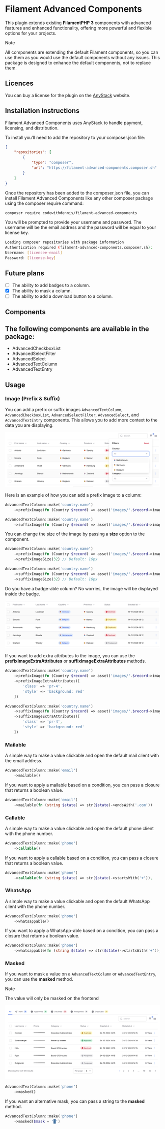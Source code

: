# Filament Advanced Components

This plugin extends existing **FilamentPHP 3** components with advanced features and enhanced functionality, offering more powerful and flexible options for your projects.

> [!NOTE]  
> All components are extending the default Filament components, so you can use them as you would use the default components without any issues. This package is designed to enhance the default components, not to replace them.

## Licences
You can buy a license for the plugin on the [AnyStack](https://checkout.anystack.sh/filament-advanced-components) website.

## Installation instructions

Filament Advanced Components uses AnyStack to handle payment, licensing, and distribution.

To install you'll need to add the repository to your composer.json file:

```json
{
    "repositories": [
        {
            "type": "composer",
            "url": "https://filament-advanced-components.composer.sh"
        }
    ]
}
```

Once the repository has been added to the composer.json file, you can install Filament Advanced Components like any other composer package using the composer require command:

```bash
composer require codewithdennis/filament-advanced-components
```

You will be prompted to provide your username and password. The username will be the email address and the password will be equal to your license key.

```bash
Loading composer repositories with package information
Authentication required (filament-advanced-components.composer.sh):
Username: [licensee-email]
Password: [license-key]
```

## Future plans
- [ ] The ability to add badges to a column.
- [X] The ability to mask a column.
- [ ] The ability to add a download button to a column.

## Components

The following components are available in the package:
- 
- AdvancedCheckboxList
- AdvancedSelectFilter
- AdvancedSelect
- AdvancedTextColumn
- AdvancedTextEntry

## Usage

### Image (Prefix & Suffix)

You can add a prefix or suffix images `AdvancedTextColumn`, `AdvancedCheckboxList`, `AdvancedSelectFilter`, `AdvancedSelect`, and `AdvancedTextEntry` components. This allows you to add more context to the data you are displaying.

![advanced-text-column-badge](art/table-with-filter.png)

Here is an example of how you can add a prefix image to a column:

```php
AdvancedTextColumn::make('country.name')
    ->prefixImage(fn (Country $record) => asset('images/'.$record->image))
```

```php
AdvancedTextColumn::make('country.name')
    ->suffixImage(fn (Country $record) => asset('images/'.$record->image))
```

You can change the size of the image by passing a **size** option to the component.

```php
AdvancedTextColumn::make('country.name')
    ->prefixImage(fn (Country $record) => asset('images/'.$record->image))
    ->prefixImageSize(32) // Default: 16px
```

```php
AdvancedTextColumn::make('country.name')
    ->suffixImage(fn (Country $record) => asset('images/'.$record->image))
    ->suffixImageSize(32) // Default: 16px
```

Do you have a badge-able column? No worries, the image will be displayed inside the badge.

![advanced-text-column-badge](art/advanced-text-column-badge.png)

If you want to add extra attributes to the image, you can use the **prefixImageExtraAttributes** or **suffixImageExtraAttributes** methods.

```php
AdvancedTextColumn::make('country.name')
    ->prefixImage(fn (Country $record) => asset('images/'.$record->image))
    ->prefixImageExtraAttributes([
        'class' => 'pr-4',
        'style' => 'background: red'
    ])
```

```php
AdvancedTextColumn::make('country.name')
    ->suffixImage(fn (Country $record) => asset('images/'.$record->image))
    ->suffixImageExtraAttributes([
        'class' => 'pr-4',
        'style' => 'background: red'
    ])
```

### Mailable

A simple way to make a value clickable and open the default mail client with the email address.

```php
AdvancedTextColumn::make('email')
    ->mailable()
```

If you want to apply a mailable based on a condition, you can pass a closure that returns a boolean value.

```php
AdvancedTextColumn::make('email')
    ->mailable(fn (string $state) => str($state)->endsWith('.com'))
```

### Callable

A simple way to make a value clickable and open the default phone client with the phone number.

```php
AdvancedTextColumn::make('phone')
    ->callable()
```

If you want to apply a callable based on a condition, you can pass a closure that returns a boolean value.

```php
AdvancedTextColumn::make('phone')
    ->callable(fn (string $state) => str($state)->startsWith('+')),
```

### WhatsApp

A simple way to make a value clickable and open the default WhatsApp client with the phone number.

```php
AdvancedTextColumn::make('phone')
    ->whatsappable()
```

If you want to apply a WhatsApp-able based on a condition, you can pass a closure that returns a boolean value.

```php
AdvancedTextColumn::make('phone')
    ->whatsappable(fn (string $state) => str($state)->startsWith('+')),
```

### Masked
If you want to mask a value on a `AdvancedTextColumn` or `AdvancedTextEntry`, you can use the **masked** method.

> [!NOTE]  
> The value will only be masked on the frontend

![advanced-text-column-badge](art/masked.png)

```php
AdvancedTextColumn::make('phone')
    ->masked()
```

If you want an alternative mask, you can pass a string to the **masked** method.

```php
AdvancedTextColumn::make('phone')
    ->masked($mask = '█')
```
